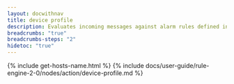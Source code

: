 ```yaml
---
layout: docwithnav
title: device profile
description: Evaluates incoming messages against alarm rules defined in the device profile of the message originator and creates, updates, or clears alarms based on the evaluation results.
breadcrumbs: "true"
breadcrumbs-steps: "2"
hidetoc: "true"
---
```


{% include get-hosts-name.html %}
{% include docs/user-guide/rule-engine-2-0/nodes/action/device-profile.md %}
